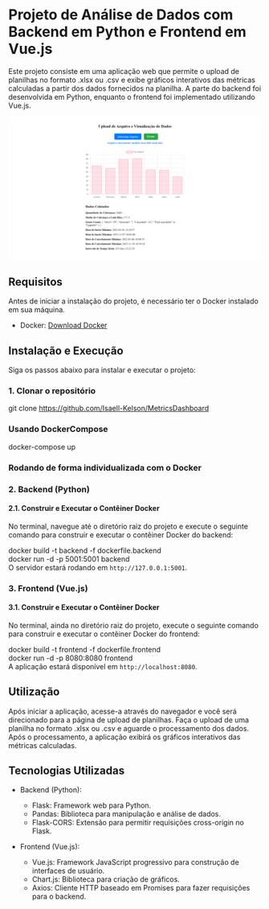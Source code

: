 # Projeto de Análise de Dados com Backend em Python e Frontend em Vue.js

Este projeto consiste em uma aplicação web que permite o upload de planilhas no formato .xlsx ou .csv e exibe gráficos interativos das métricas calculadas a partir dos dados fornecidos na planilha. A parte do backend foi desenvolvida em Python, enquanto o frontend foi implementado utilizando Vue.js.

![Projeto Rodando](images/runproject.png)

## Requisitos

Antes de iniciar a instalação do projeto, é necessário ter o Docker instalado em sua máquina.

- Docker: [Download Docker](https://docs.docker.com/get-docker/)

## Instalação e Execução

Siga os passos abaixo para instalar e executar o projeto:

### 1. Clonar o repositório
git clone https://github.com/Isaell-Kelson/MetricsDashboard

### Usando DockerCompose
docker-compose up

### Rodando de forma individualizada com o Docker

### 2. Backend (Python)

#### 2.1. Construir e Executar o Contêiner Docker

No terminal, navegue até o diretório raiz do projeto e execute o seguinte comando para construir e executar o contêiner Docker do backend:

docker build -t backend -f dockerfile.backend  
docker run -d -p 5001:5001 backend  
O servidor estará rodando em `http://127.0.0.1:5001`.

### 3. Frontend (Vue.js)

#### 3.1. Construir e Executar o Contêiner Docker

No terminal, ainda no diretório raiz do projeto, execute o seguinte comando para construir e executar o contêiner Docker do frontend:  

docker build -t frontend -f dockerfile.frontend  
docker run -d -p 8080:8080 frontend  
A aplicação estará disponível em `http://localhost:8080`.

## Utilização

Após iniciar a aplicação, acesse-a através do navegador e você será direcionado para a página de upload de planilhas. Faça o upload de uma planilha no formato .xlsx ou .csv e aguarde o processamento dos dados. Após o processamento, a aplicação exibirá os gráficos interativos das métricas calculadas.

## Tecnologias Utilizadas

- Backend (Python):
  - Flask: Framework web para Python.
  - Pandas: Biblioteca para manipulação e análise de dados.
  - Flask-CORS: Extensão para permitir requisições cross-origin no Flask.
 
- Frontend (Vue.js):
  - Vue.js: Framework JavaScript progressivo para construção de interfaces de usuário.
  - Chart.js: Biblioteca para criação de gráficos.
  - Axios: Cliente HTTP baseado em Promises para fazer requisições para o backend.
  
